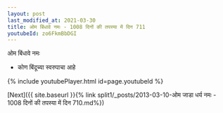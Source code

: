 ```yaml
---
layout: post
last_modified_at: 2021-03-30
title: ओम बिंधावे नमः - 1008 दिनों की तपस्या में दिन 711
youtubeId: zo6FkmBbDGI
---
```

 
 
 ओम बिंधावे नमः  
 
 -  कोण बिंदूच्या स्वरुपाचा आहे 
 
  
 
  
 
 
 
 
 
 


{% include youtubePlayer.html id=page.youtubeId %}
 
[Next]({{ site.baseurl }}{% link  split1/_posts/2013-03-10-ओम जाडा धर्य नमः - 1008 दिनों की तपस्या में दिन 710.md%})
 
